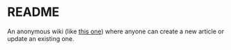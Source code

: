 # README

An anonymous wiki (like [this one](https://wagon-wikinimous.herokuapp.com/)) where anyone can create a new article or update an existing one.
